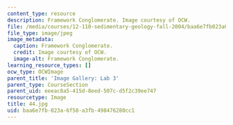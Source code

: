 ```yaml
---
content_type: resource
description: Framework Conglomerate. Image courtesy of OCW.
file: /media/courses/12-110-sedimentary-geology-fall-2004/baa6e7fb023a6f58a3fb498476280cc1_44.jpg
file_type: image/jpeg
image_metadata:
  caption: Framework Conglomerate.
  credit: Image courtesy of OCW.
  image-alt: Framework Conglomerate.
learning_resource_types: []
ocw_type: OCWImage
parent_title: 'Image Gallery: Lab 3'
parent_type: CourseSection
parent_uid: eeeac8a5-415d-8eed-507c-d5f2c39ee747
resourcetype: Image
title: 44.jpg
uid: baa6e7fb-023a-6f58-a3fb-498476280cc1
---
```

